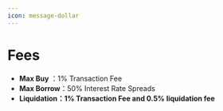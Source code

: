 ```yaml
---
icon: message-dollar
---
```


# Fees

* **Max Buy** ：1% Transaction Fee
* **Max Borrow**：50% Interest Rate Spreads
* **Liquidation：1% Transaction Fee and 0.5% liquidation fee**
